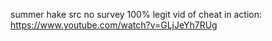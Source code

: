 summer hake src no survey 100% legit
vid of cheat in action: https://www.youtube.com/watch?v=GLjJeYh7RUg
